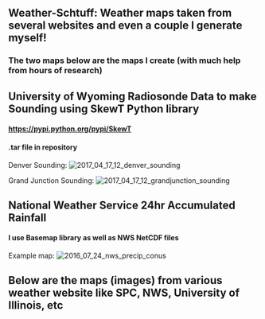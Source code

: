 ## Weather-Schtuff: Weather maps taken from several websites and even a couple I generate myself!
### The two maps below are the maps I create (with much help from hours of research)

## University of Wyoming Radiosonde Data to make Sounding using SkewT Python library
#### https://pypi.python.org/pypi/SkewT
#### .tar file in repository
Denver Sounding:
![2017_04_17_12_denver_sounding](https://cloud.githubusercontent.com/assets/26147620/25105306/3e610708-2381-11e7-9352-c00da5cddc5c.png)

Grand Junction Sounding:
![2017_04_17_12_grandjunction_sounding](https://cloud.githubusercontent.com/assets/26147620/25105305/3e60de04-2381-11e7-8223-47d2c983b696.png)

## National Weather Service 24hr Accumulated Rainfall
#### I use Basemap library as well as NWS NetCDF files
Example map:
![2016_07_24_nws_precip_conus](https://cloud.githubusercontent.com/assets/26147620/25103840/2102e218-237b-11e7-82a7-6112f4c074ed.png)

## Below are the maps (images) from various weather website like SPC, NWS, University of Illinois, etc

